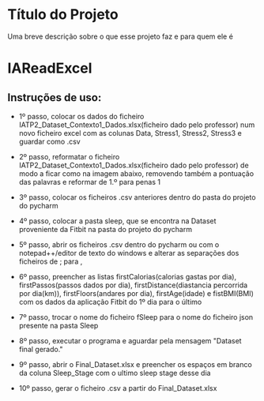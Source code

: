 # Título do Projeto

Uma breve descrição sobre o que esse projeto faz e para quem ele é

# IAReadExcel

## Instruções de uso:
- 1º passo, colocar os dados do ficheiro IATP2_Dataset_Contexto1_Dados.xlsx(ficheiro dado pelo professor) num novo ficheiro excel com as colunas Data, Stress1, Stress2, Stress3 e guardar como .csv

- 2º passo, reformatar o ficheiro IATP2_Dataset_Contexto1_Dados.xlsx(ficheiro dado pelo professor) de modo a ficar como na imagem abaixo, removendo também a pontuação das palavras e reformar de 1.º para penas 1

- 3º passo, colocar os ficheiros .csv anteriores dentro do pasta do projeto do pycharm

- 4º passo, colocar a pasta sleep, que se encontra na Dataset proveniente da Fitbit na pasta do projeto do pycharm

- 5º passo, abrir os ficheiros .csv dentro do pycharm ou com o notepad++/editor de texto do windows e alterar as separações dos ficheiros de ; para ,

- 6º passo, preencher as listas firstCalorias(calorias gastas por dia), firstPassos(passos dados por dia), firstDistance(diastancia percorrida por dia(km)), firstFloors(andares por dia), firstAge(idade) e fistBMI(BMI) com os dados da aplicação Fitbit do 1º dia para o último

- 7º passo, trocar o nome do ficheiro fSleep para o nome do ficheiro json presente na pasta Sleep

- 8º passo, executar o programa e aguardar pela mensagem "Dataset final gerado."

- 9º passo, abrir o Final_Dataset.xlsx e preencher os espaços em branco da coluna Sleep_Stage com o ultimo sleep stage desse dia

- 10º passo, gerar o ficheiro .csv a partir do Final_Dataset.xlsx
